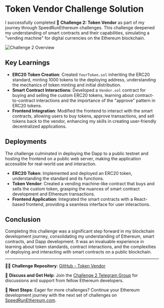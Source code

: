 # Token Vendor Challenge Solution

I successfully completed 🚩 **Challenge 2: Token Vendor** as part of my journey through SpeedRunEthereum challenges. This challenge deepened my understanding of smart contracts and their capabilities, simulating a "vending machine" for digital currencies on the Ethereum blockchain.

![Challenge 2 Overview](https://github.com/scaffold-eth/se-2-challenges/assets/55535804/b427171f-3f20-41a5-b76f-05d67e2b9959)

## Key Learnings

- **ERC20 Token Creation**: Created `YourToken.sol` inheriting the ERC20 standard, minting 1000 tokens to the deploying address, understanding the mechanics of token minting and initial distribution.
- **Smart Contract Interactions**: Developed a `Vendor.sol` contract for buying and selling the custom ERC20 tokens, learning about contract-to-contract interactions and the importance of the "approve" pattern in ERC20 tokens.
- **Frontend Integration**: Modified the frontend to interact with the smart contracts, allowing users to buy tokens, approve transactions, and sell tokens back to the vendor, enhancing my skills in creating user-friendly decentralized applications.

## Deployments

The challenge culminated in deploying the Dapp to a public testnet and hosting the frontend on a public web server, making the application accessible for real-world use and interaction.

- **ERC20 Token**: Implemented and deployed an ERC20 token, understanding the standard and its functions.
- **Token Vendor**: Created a vending machine-like contract that buys and sells the custom token, grasping the nuances of smart contract development and Ethereum transactions.
- **Frontend Application**: Integrated the smart contracts with a React-based frontend, providing a seamless interface for user interactions.

## Conclusion

Completing this challenge was a significant step forward in my blockchain development journey, consolidating my understanding of Ethereum, smart contracts, and Dapp development. It was an invaluable experience in learning about token standards, contract interactions, and the complexities of deploying and interacting with smart contracts on a public blockchain.

---

👨‍💻 **Challenge Repository**: [GitHub - Token Vendor](#)

💬 **Discuss and Get Help**: Join the [Challenge 2 Telegram Group](https://t.me/joinchat/IfARhZFc5bfPwpjq) for discussions and support from fellow Ethereum developers.

🚀 **Next Steps**: Eager for more challenges? Continue your Ethereum development journey with the next set of challenges on [SpeedRunEthereum.com](https://speedrunethereum.com).
